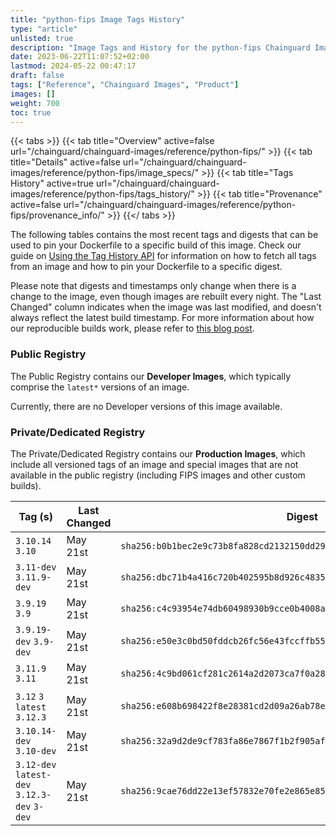 ```yaml
---
title: "python-fips Image Tags History"
type: "article"
unlisted: true
description: "Image Tags and History for the python-fips Chainguard Image"
date: 2023-06-22T11:07:52+02:00
lastmod: 2024-05-22 00:47:17
draft: false
tags: ["Reference", "Chainguard Images", "Product"]
images: []
weight: 700
toc: true
---
```


{{< tabs >}}
{{< tab title="Overview" active=false url="/chainguard/chainguard-images/reference/python-fips/" >}}
{{< tab title="Details" active=false url="/chainguard/chainguard-images/reference/python-fips/image_specs/" >}}
{{< tab title="Tags History" active=true url="/chainguard/chainguard-images/reference/python-fips/tags_history/" >}}
{{< tab title="Provenance" active=false url="/chainguard/chainguard-images/reference/python-fips/provenance_info/" >}}
{{</ tabs >}}

The following tables contains the most recent tags and digests that can be used to pin your Dockerfile to a specific build of this image. Check our guide on [Using the Tag History API](/chainguard/chainguard-images/using-the-tag-history-api/) for information on how to fetch all tags from an image and how to pin your Dockerfile to a specific digest.

Please note that digests and timestamps only change when there is a change to the image, even though images are rebuilt every night. The "Last Changed" column indicates when the image was last modified, and doesn't always reflect the latest build timestamp. For more information about how our reproducible builds work, please refer to [this blog post](https://www.chainguard.dev/unchained/reproducing-chainguards-reproducible-image-builds).

### Public Registry
The Public Registry contains our **Developer Images**, which typically comprise the `latest*` versions of an image.

Currently, there are no Developer versions of this image available.

### Private/Dedicated Registry
The Private/Dedicated Registry contains our **Production Images**, which include all versioned tags of an image and special images that are not available in the public registry (including FIPS images and other custom builds).

| Tag (s)                                       | Last Changed | Digest                                                                    |
|-----------------------------------------------|--------------|---------------------------------------------------------------------------|
|  `3.10.14` `3.10`                             | May 21st     | `sha256:b0b1bec2e9c73b8fa828cd2132150dd29be57975af31917de8ebc2b44ce6ac74` |
|  `3.11-dev` `3.11.9-dev`                      | May 21st     | `sha256:dbc71b4a416c720b402595b8d926c48359ae1f648c0e172442ef030eb0600e40` |
|  `3.9.19` `3.9`                               | May 21st     | `sha256:c4c93954e74db60498930b9cce0b4008abf94f3252d3b61f798e5efc8b29b349` |
|  `3.9.19-dev` `3.9-dev`                       | May 21st     | `sha256:e50e3c0bd50fddcb26fc56e43fccffb55403503340df929148f931d0a1e7eea0` |
|  `3.11.9` `3.11`                              | May 21st     | `sha256:4c9bd061cf281c2614a2d2073ca7f0a280c5d04780d91d12c0c18f18264edbe1` |
|  `3.12` `3` `latest` `3.12.3`                 | May 21st     | `sha256:e608b698422f8e28381cd2d09a26ab78e4159b7a66ac655e650d411ea6ac9c71` |
|  `3.10.14-dev` `3.10-dev`                     | May 21st     | `sha256:32a9d2de9cf783fa86e7867f1b2f905af37f1bba966876d7a22e366ddc4182c1` |
|  `3.12-dev` `latest-dev` `3.12.3-dev` `3-dev` | May 21st     | `sha256:9cae76dd22e13ef57832e70fe2e865e854a5c2f05de8122a2e6461feb33109e5` |

